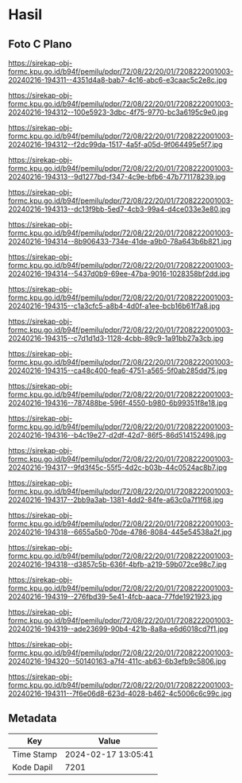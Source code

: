 # Hasil

## Foto C Plano

https://sirekap-obj-formc.kpu.go.id/b94f/pemilu/pdpr/72/08/22/20/01/7208222001003-20240216-194311--4351d4a8-bab7-4c16-abc6-e3caac5c2e8c.jpg

https://sirekap-obj-formc.kpu.go.id/b94f/pemilu/pdpr/72/08/22/20/01/7208222001003-20240216-194312--100e5923-3dbc-4f75-9770-bc3a6195c9e0.jpg

https://sirekap-obj-formc.kpu.go.id/b94f/pemilu/pdpr/72/08/22/20/01/7208222001003-20240216-194312--f2dc99da-1517-4a5f-a05d-9f064495e5f7.jpg

https://sirekap-obj-formc.kpu.go.id/b94f/pemilu/pdpr/72/08/22/20/01/7208222001003-20240216-194313--9d1277bd-f347-4c9e-bfb6-47b771178239.jpg

https://sirekap-obj-formc.kpu.go.id/b94f/pemilu/pdpr/72/08/22/20/01/7208222001003-20240216-194313--dc13f9bb-5ed7-4cb3-99a4-d4ce033e3e80.jpg

https://sirekap-obj-formc.kpu.go.id/b94f/pemilu/pdpr/72/08/22/20/01/7208222001003-20240216-194314--8b906433-734e-41de-a9b0-78a643b6b821.jpg

https://sirekap-obj-formc.kpu.go.id/b94f/pemilu/pdpr/72/08/22/20/01/7208222001003-20240216-194314--5437d0b9-69ee-47ba-9016-1028358bf2dd.jpg

https://sirekap-obj-formc.kpu.go.id/b94f/pemilu/pdpr/72/08/22/20/01/7208222001003-20240216-194315--c1a3cfc5-a8b4-4d0f-a1ee-bcb16b61f7a8.jpg

https://sirekap-obj-formc.kpu.go.id/b94f/pemilu/pdpr/72/08/22/20/01/7208222001003-20240216-194315--c7d1d1d3-1128-4cbb-89c9-1a91bb27a3cb.jpg

https://sirekap-obj-formc.kpu.go.id/b94f/pemilu/pdpr/72/08/22/20/01/7208222001003-20240216-194315--ca48c400-fea6-4751-a565-5f0ab285dd75.jpg

https://sirekap-obj-formc.kpu.go.id/b94f/pemilu/pdpr/72/08/22/20/01/7208222001003-20240216-194316--787488be-596f-4550-b980-6b99351f8e18.jpg

https://sirekap-obj-formc.kpu.go.id/b94f/pemilu/pdpr/72/08/22/20/01/7208222001003-20240216-194316--b4c19e27-d2df-42d7-86f5-86d514152498.jpg

https://sirekap-obj-formc.kpu.go.id/b94f/pemilu/pdpr/72/08/22/20/01/7208222001003-20240216-194317--9fd3f45c-55f5-4d2c-b03b-44c0524ac8b7.jpg

https://sirekap-obj-formc.kpu.go.id/b94f/pemilu/pdpr/72/08/22/20/01/7208222001003-20240216-194317--2bb9a3ab-1381-4dd2-84fe-a63c0a7f1f68.jpg

https://sirekap-obj-formc.kpu.go.id/b94f/pemilu/pdpr/72/08/22/20/01/7208222001003-20240216-194318--6655a5b0-70de-4786-8084-445e54538a2f.jpg

https://sirekap-obj-formc.kpu.go.id/b94f/pemilu/pdpr/72/08/22/20/01/7208222001003-20240216-194318--d3857c5b-636f-4bfb-a219-59b072ce98c7.jpg

https://sirekap-obj-formc.kpu.go.id/b94f/pemilu/pdpr/72/08/22/20/01/7208222001003-20240216-194319--276fbd39-5e41-4fcb-aaca-77fde1921923.jpg

https://sirekap-obj-formc.kpu.go.id/b94f/pemilu/pdpr/72/08/22/20/01/7208222001003-20240216-194319--ade23699-90b4-421b-8a8a-e6d6018cd7f1.jpg

https://sirekap-obj-formc.kpu.go.id/b94f/pemilu/pdpr/72/08/22/20/01/7208222001003-20240216-194320--50140163-a7f4-411c-ab63-6b3efb9c5806.jpg

https://sirekap-obj-formc.kpu.go.id/b94f/pemilu/pdpr/72/08/22/20/01/7208222001003-20240216-194311--7f6e06d8-623d-4028-b462-4c5006c6c99c.jpg


## Metadata

| Key        | Value               |
| ---------- | ------------------- |
| Time Stamp | 2024-02-17 13:05:41 |
| Kode Dapil | 7201                |



